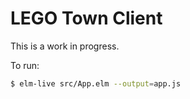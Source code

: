 # LEGO Town Client

This is a work in progress.

To run:

```bash
$ elm-live src/App.elm --output=app.js
```
